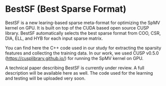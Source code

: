 # BestSF (Best Sparse Format)
BestSF is a new learing-based sparse meta-format for optimizing the SpMV kernel on GPU. It is built on top of the CUDA based open source CUSP library. BestSF automatically selects the best sparse format from COO, CSR, DIA, ELL, and HYB for each input sparse matrix. 

You can find here the C++ code used in our study for extracting the sparsity features and collecting the training data. In our work, we used CUSP v0.5.0 (https://cusplibrary.github.io/) for running the SpMV kernel on GPU. 

A technical paper describing BestSF is currently under review. A full description will be available here as well. The code used for the learning and testing will be uploaded very soon. 


